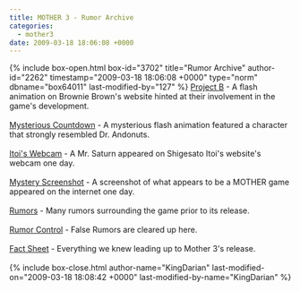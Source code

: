 ```yaml
---
title: MOTHER 3 - Rumor Archive
categories:
  - mother3
date: 2009-03-18 18:06:08 +0000
---
```

{% include box-open.html box-id="3702" title="Rumor Archive" author-id="2262" timestamp="2009-03-18 18:06:08 +0000" type="norm" dbname="box64011" last-modified-by="127" %}
<a href="projectb/">Project B</a> - A flash animation on Brownie Brown's website hinted at their involvement in the game's development.<br /><br />
<a href="countdown/">Mysterious Countdown</a> - A mysterious flash animation featured a character that strongly resembled Dr. Andonuts.<br /><br />
<a href="itoi_webcam/">Itoi's Webcam</a> - A Mr. Saturn appeared on Shigesato Itoi's website's webcam one day.<br /><br />
<a href="mystery_screenshot/">Mystery Screenshot</a> - A screenshot of what appears to be a MOTHER game appeared on the internet one day.<br /><br />
<a href="rumors/">Rumors</a> - Many rumors surrounding the game prior to its release.<br /><br />
<a href="rumor_control/">Rumor Control</a> - False Rumors are cleared up here.<br /><br />
<a href="fact_sheet/">Fact Sheet</a> - Everything we knew leading up to Mother 3's release.<br /><br />
{% include box-close.html author-name="KingDarian" last-modified-on="2009-03-18 18:08:42 +0000" last-modified-by-name="KingDarian" %}
